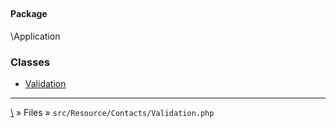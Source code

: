 ## 

#### Package
\Application







### Classes
* [Validation](classes/Validation)






***
[\\](Home) » Files » `src/Resource/Contacts/Validation.php`